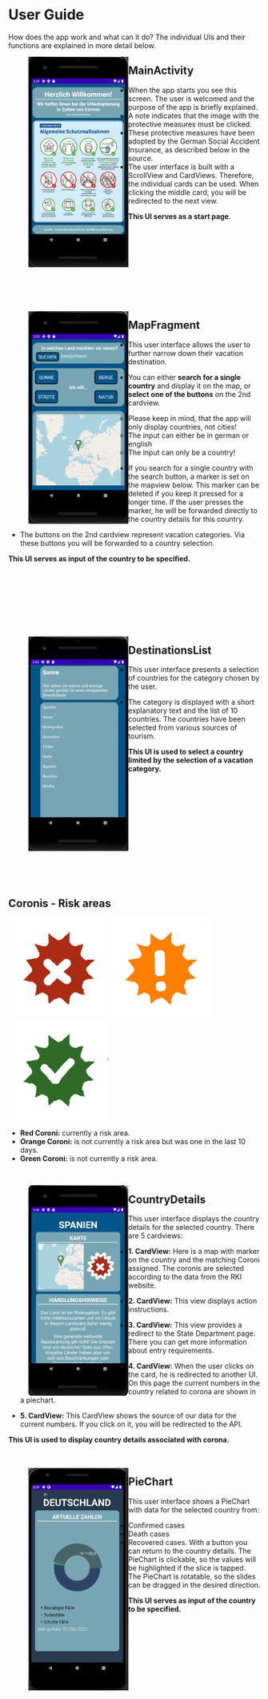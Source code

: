 # User Guide

How does the app work and what can it do? 
The individual UIs and their functions are explained in more detail below.


><img align="left" src="MainActivity.PNG" width="200">
## MainActivity
- When the app starts you see this screen. The user is welcomed and the purpose of the app is briefly explained. 
- A note indicates that the image with the protective measures must be clicked.
- These protective measures have been adopted by the German Social Accident Insurance, as described below in the source. 
- The user interface is built with a ScrollView and CardViews. Therefore, the individual cards can be used. When clicking the middle card, 
you will be redirected to the next view. 

**This UI serves as a start page.**

<br><br><br><br><br><br><br><br><br>

><img align="left" src="MapFragment.PNG" width="200">
## MapFragment
- This user interface allows the user to further narrow down their vacation destination. 

- You can either **search for a single country** and display it on the map, or **select one of the buttons** on the 2nd cardview. 
    - Please keep in mind, that the app will only display countries, not cities!
    - The input can either be in german or english
    - The input can only be a country!

- If you search for a single country with the search button, a marker is set on the mapview below. This marker can be deleted if you keep it pressed for a longer time. If the user presses the marker, he will be forwarded directly to the country details for this country.

- The buttons on the 2nd cardview represent vacation categories. Via these buttons you will be forwarded to a country selection. 

**This UI serves as input of the country to be specified.**

<br><br><br><br><br><br><br>

><img align="left" src="DestinationsList.PNG" width="200">
## DestinationsList
- This user interface presents a selection of countries for the category chosen by the user. 

- The category is displayed with a short explanatory text and the list of 10 countries. The countries have been selected from various sources of tourism.

**This UI is used to select a country limited by the selection of a vacation category.**

<br><br><br><br><br><br><br><br><br><br><br><br>

## Coronis - Risk areas
<img src="../app/src/main/res/drawable/coroni_red.png" width=200px height=200px> <img src="../app/src/main/res/drawable/coroni_orange.png" width=200px height=200px> <img src="../app/src/main/res/drawable/coroni_green.png" width=200px height=200px>
- **Red Coroni:** currently a risk area.
- **Orange Coroni:** is not currently a risk area but was one in the last 10 days.
- **Green Coroni:** is not currently a risk area.

<br>

><img align="left" src="CountryDetails.PNG" width="200">
## CountryDetails
This user interface displays the country details for the selected country. 
There are 5 cardviews:
- **1. CardView:** Here is a map with marker on the country and the matching Coroni assigned. The coronis are selected according to the data from the RKI website. 

- **2. CardView:** This view displays action instructions.

- **3. CardView:** This view provides a redirect to the State Department page. There you can get more information about entry requirements.

- **4. CardView:** When the user clicks on the card, he is redirected to another UI. On this page the current numbers in the country related to corona are shown in a piechart.

- **5. CardView:** This CardView shows the source of our data for the current numbers. If you click on it, you will be redirected to the API.


**This UI is used to display country details associated with corona.**
<br><br><br>

><img align="left" src="PieChart.PNG" width="200">
## PieChart
This user interface shows a PieChart with data for the selected country from:
- Confirmed cases
- Death cases
- Recovered cases.
With a button you can return to the country details.
The PieChart is clickable, so the values will be highlighted if the slice is tapped.
The PieChart is rotatable, so the slides can be dragged in the desired direction.



**This UI serves as input of the country to be specified.**
